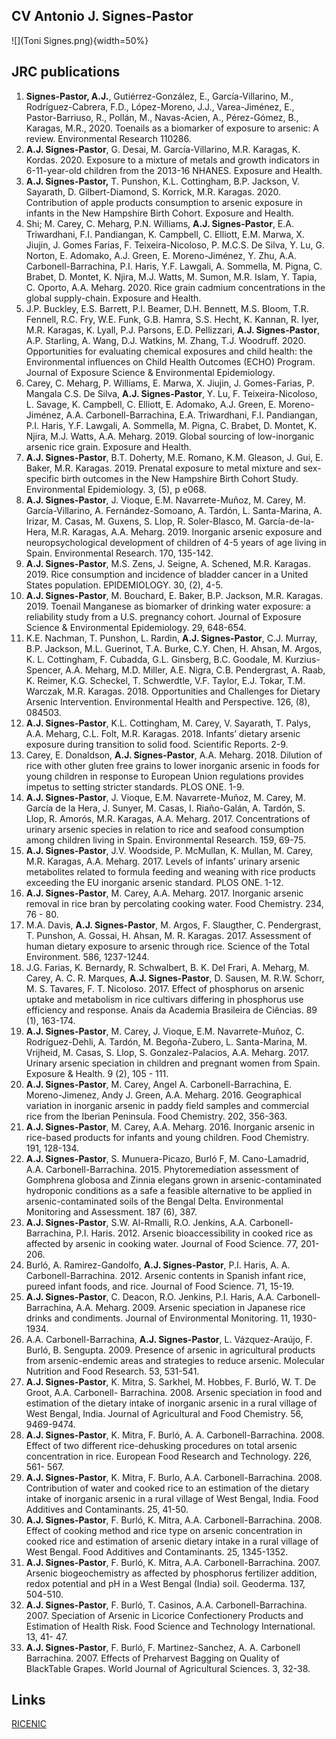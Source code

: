 ## CV Antonio J. Signes-Pastor

![](Toni Signes.png){width=50%}

## JRC publications

1. **Signes-Pastor, A.J.**, Gutiérrez-González, E., García-Villarino, M., Rodríguez-Cabrera, F.D., López-Moreno, J.J., Varea-Jiménez, E., Pastor-Barriuso, R., Pollán, M., Navas-Acien, A., Pérez-Gómez, B., Karagas, M.R., 2020. Toenails as a biomarker of exposure to arsenic: A review. Environmental Research 110286. 
1. **A.J. Signes-Pastor**, G. Desai, M. García-Villarino, M.R. Karagas, K. Kordas. 2020. Exposure to a mixture of metals and growth indicators in 6-11-year-old children from the 2013-16 NHANES. Exposure and Health.
1. **A.J. Signes-Pastor,** T. Punshon, K.L. Cottingham, B.P. Jackson, V. Sayarath, D. Gilbert-Diamond, S. Korrick, M.R. Karagas. 2020. Contribution of apple products consumption to arsenic exposure in infants in the New Hampshire Birth Cohort. Exposure and Health. 
1. Shi; M. Carey, C. Meharg, P.N. Williams, **A.J. Signes-Pastor**, E.A. Triwardhani, F.I. Pandiangan, K. Campbell, C. Elliott, E.M. Marwa, X. Jiujin, J. Gomes Farias, F. Teixeira-Nicoloso, P. M.C.S. De Silva, Y. Lu, G. Norton, E. Adomako, A.J. Green, E. Moreno-Jiménez, Y. Zhu, A.A. Carbonell-Barrachina, P.I. Haris, Y.F. Lawgali, A. Sommella, M. Pigna, C. Brabet, D. Montet, K. Njira, M.J. Watts, M. Sumon, M.R. Islam, Y. Tapia, C. Oporto, A.A. Meharg. 2020. Rice grain cadmium concentrations in the global supply-chain. Exposure and Health. 
1. J.P. Buckley, E.S. Barrett, P.I. Beamer, D.H. Bennett, M.S. Bloom, T.R. Fennell, R.C. Fry, W.E. Funk, G.B. Hamra, S.S. Hecht, K. Kannan, R. Iyer, M.R. Karagas, K. Lyall, P.J. Parsons, E.D. Pellizzari, **A.J. Signes-Pastor**, A.P. Starling, A. Wang, D.J. Watkins, M. Zhang, T.J. Woodruff. 2020. Opportunities for evaluating chemical exposures and child health: the Environmental influences on Child Health Outcomes (ECHO) Program. Journal of Exposure Science & Environmental Epidemiology. 
1. Carey, C. Meharg, P. Williams, E. Marwa, X. Jiujin, J. Gomes-Farias, P. Mangala C.S. De Silva, **A.J. Signes-Pastor**, Y. Lu, F. Teixeira-Nicoloso, L. Savage, K. Campbell, C. Elliott, E. Adomako, A.J. Green, E. Moreno-Jiménez, A.A. Carbonell-Barrachina, E.A. Triwardhani, F.I. Pandiangan, P.I. Haris, Y.F. Lawgali, A. Sommella, M. Pigna, C. Brabet, D. Montet, K. Njira, M.J. Watts, A.A. Meharg. 2019. Global sourcing of low-inorganic arsenic rice grain. Exposure and Health. 
1. **A.J. Signes-Pastor**, B.T. Doherty, M.E. Romano, K.M. Gleason, J. Gui, E. Baker, M.R. Karagas. 2019. Prenatal exposure to metal mixture and sex- specific birth outcomes in the New Hampshire Birth Cohort Study. Environmental Epidemiology. 3, (5), p e068. 
1. **A.J. Signes-Pastor**, J. Vioque, E.M. Navarrete-Muñoz, M. Carey, M. García-Villarino, A. Fernández-Somoano, A. Tardón, L. Santa-Marina, A. Irizar, M. Casas, M. Guxens, S. Llop, R. Soler-Blasco, M. García-de-la-Hera, M.R. Karagas, A.A. Meharg. 2019. Inorganic arsenic exposure and neuropsychological development of children of 4-5 years of age living in Spain. Environmental Research. 170, 135-142. 
1. **A.J. Signes-Pastor**, M.S. Zens, J. Seigne, A. Schened, M.R. Karagas. 2019. Rice consumption and incidence of bladder cancer in a United States population. EPIDEMIOLOGY. 30, (2), 4-5. 
1. **A.J. Signes-Pastor**, M. Bouchard, E. Baker, B.P. Jackson, M.R. Karagas. 2019. Toenail Manganese as biomarker of drinking water exposure: a reliability study from a U.S. pregnancy cohort. Journal of Exposure Science & Environmental Epidemiology. 29, 648-654. 
1. K.E. Nachman, T. Punshon, L. Rardin, **A.J. Signes-Pastor**, C.J. Murray, B.P. Jackson, M.L. Guerinot, T.A. Burke, C.Y. Chen, H. Ahsan, M. Argos, K. L. Cottingham, F. Cubadda, G.L. Ginsberg, B.C. Goodale, M. Kurzius-Spencer, A.A. Meharg, M.D. Miller, A.E. Nigra, C.B. Pendergrast, A. Raab, K. Reimer, K.G. Scheckel, T. Schwerdtle, V.F. Taylor, E.J. Tokar, T.M. Warczak, M.R. Karagas. 2018. Opportunities and Challenges for Dietary Arsenic Intervention. Environmental Health and Perspective. 126, (8), 084503.
1. **A.J. Signes-Pastor**, K.L. Cottingham, M. Carey, V. Sayarath, T. Palys, A.A. Meharg, C.L. Folt, M.R. Karagas. 2018. Infants’ dietary arsenic exposure during transition to solid food. Scientific Reports. 2-9. 
1. Carey, E. Donaldson, **A.J. Signes-Pastor**, A.A. Meharg. 2018. Dilution of rice with other gluten free grains to lower inorganic arsenic in foods for young children in response to European Union regulations provides impetus to setting stricter standards. PLOS ONE. 1-9. 
1. **A.J. Signes-Pastor**, J. Vioque, E.M. Navarrete-Muñoz, M. Carey, M. García de la Hera, J. Sunyer, M. Casas, I. Riaño-Galán, A. Tardón, S. Llop, R. Amorós, M.R. Karagas, A.A. Meharg. 2017. Concentrations of urinary arsenic species in relation to rice and seafood consumption among children living in Spain. Environmental Research. 159, 69-75. 
1. **A.J. Signes-Pastor**, J.V. Woodside, P. McMullan, K. Mullan, M. Carey, M.R. Karagas, A.A. Meharg. 2017. Levels of infants’ urinary arsenic metabolites related to formula feeding and weaning with rice products exceeding the EU inorganic arsenic standard. PLOS ONE. 1-12.
1. **A.J. Signes-Pastor**, M. Carey, A.A. Meharg. 2017. Inorganic arsenic removal in rice bran by percolating cooking water. Food Chemistry. 234, 76 - 80. 
1. M.A. Davis, **A.J. Signes-Pastor**, M. Argos, F. Slaugther, C. Pendergrast, T. Punshon, A. Gossai, H. Ahsan, M. R. Karagas. 2017. Assessment of human dietary exposure to arsenic through rice. Science of the Total Environment. 586, 1237-1244. 
1. J.G. Farias, K. Bernardy, R. Schwalbert, B. K. Del Frari, A. Meharg, M. Carey, A. C. R. Marques, **A.J. Signes-Pastor**, D. Sausen, M. R.W. Schorr, M. S. Tavares, F. T. Nicoloso. 2017. Effect of phosphorus on arsenic uptake and metabolism in rice cultivars differing in phosphorus use efficiency and response. Anais da Academia Brasileira de Ciências. 89 (1), 163-174. 
1. **A.J. Signes-Pastor**, M. Carey, J. Vioque, E.M. Navarrete-Muñoz, C. Rodríguez-Dehli, A. Tardón, M. Begoña-Zubero, L. Santa-Marina, M. Vrijheid, M. Casas, S. Llop, S. Gonzalez-Palacios, A.A. Meharg. 2017. Urinary arsenic speciation in children and pregnant women from Spain. Exposure & Health. 9 (2), 105 - 111. 
1. **A.J. Signes-Pastor**, M. Carey, Angel A. Carbonell-Barrachina, E. Moreno-Jimenez, Andy J. Green, A.A. Meharg. 2016. Geographical variation in inorganic arsenic in paddy field samples and commercial rice from the Iberian Peninsula. Food Chemistry. 202, 356-363.
1. **A.J. Signes-Pastor**, M. Carey, A.A. Meharg. 2016. Inorganic arsenic in rice-based products for infants and young children. Food Chemistry. 191, 128-134. 
1. **A.J. Signes-Pastor**, S. Munuera-Picazo, Burló F, M. Cano-Lamadrid, A.A. Carbonell-Barrachina. 2015. Phytoremediation assessment of Gomphrena globosa and Zinnia elegans grown in arsenic-contaminated hydroponic conditions as a safe a feasible alternative to be applied in arsenic-contaminated soils of the Bengal Delta. Environmental Monitoring and Assessment. 187 (6), 387. 
1. **A.J. Signes-Pastor**, S.W. Al-Rmalli, R.O. Jenkins, A.A. Carbonell-Barrachina, P.I. Haris. 2012. Arsenic bioaccessibility in cooked rice as affected by arsenic in cooking water. Journal of Food Science. 77, 201-206. 
1. Burló, A. Ramirez-Gandolfo, **A.J. Signes-Pastor**, P.I. Haris, A. A. Carbonell-Barrachina. 2012. Arsenic contents in Spanish infant rice, pureed infant foods, and rice. Journal of Food Science. 71, 15-19. 
1. **A.J. Signes-Pastor**, C. Deacon, R.O. Jenkins, P.I. Haris, A.A. Carbonell-Barrachina, A.A. Meharg. 2009. Arsenic speciation in Japanese rice drinks and condiments. Journal of Environmental Monitoring. 11, 1930- 1934. 
1. A.A. Carbonell-Barrachina, **A.J. Signes-Pastor**, L. Vázquez-Araújo, F. Burló, B. Sengupta. 2009. Presence of arsenic in agricultural products from arsenic-endemic areas and strategies to reduce arsenic. Molecular Nutrition and Food Research. 53, 531-541. 
1. **A.J. Signes-Pastor**, K. Mitra, S. Sarkhel, M. Hobbes, F. Burló, W. T. De Groot, A.A. Carbonell- Barrachina. 2008. Arsenic speciation in food and estimation of the dietary intake of inorganic arsenic in a rural village of West Bengal, India. Journal of Agricultural and Food Chemistry. 56, 9469-9474. 
1. **A.J. Signes-Pastor**, K. Mitra, F. Burló, A. A. Carbonell-Barrachina. 2008. Effect of two different rice-dehusking procedures on total arsenic concentration in rice. European Food Research and Technology. 226, 561- 567. 
1. **A.J. Signes-Pastor**, K. Mitra, F. Burlo, A.A. Carbonell-Barrachina. 2008. Contribution of water and cooked rice to an estimation of the dietary intake of inorganic arsenic in a rural village of West Bengal, India. Food Additives and Contaminants. 25, 41-50. 
1. **A.J. Signes-Pastor**, F. Burló, K. Mitra, A.A. Carbonell-Barrachina. 2008. Effect of cooking method and rice type on arsenic concentration in cooked rice and estimation of arsenic dietary intake in a rural village of West Bengal. Food Additives and Contaminants. 25, 1345-1352. 
1. **A.J. Signes-Pastor**, F. Burló, K. Mitra, A.A. Carbonell-Barrachina. 2007. Arsenic biogeochemistry as affected by phosphorus fertilizer addition, redox potential and pH in a West Bengal (India) soil. Geoderma. 137, 504-510. 
1. **A.J. Signes-Pastor**, F. Burló, T. Casinos, A.A. Carbonell-Barrachina. 2007. Speciation of Arsenic in Licorice Confectionery Products and Estimation of Health Risk. Food Science and Technology International. 13, 41- 47. 
1. **A.J. Signes-Pastor**, F. Burló, F. Martinez-Sanchez, A. A. Carbonell Barrachina. 2007. Effects of Preharvest Bagging on Quality of BlackTable Grapes. World Journal of Agricultural Sciences. 3, 32-38.

## Links
[RICENIC](http://ricenic-project.blogspot.com/)

